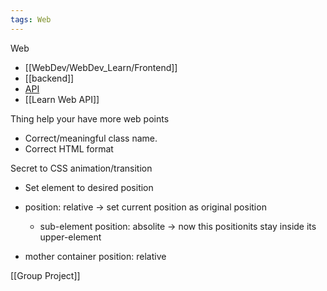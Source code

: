 ```yaml
---
tags: Web
---
```

Web
+ [[WebDev/WebDev_Learn/Frontend]]
+ [[backend]]
+ [API](https://www.facebook.com/groups/j2team.community/permalink/2251741005158007/)
+ [[Learn Web API]]

Thing help your have more web points
+ Correct/meaningful class name. 
+ Correct HTML format

Secret to CSS animation/transition
+ Set element to desired position

+ position: relative -> set current position as original position
	+ sub-element position: absolite -> now this positionits stay inside its upper-element
+ mother container position: relative

[[Group Project]]

